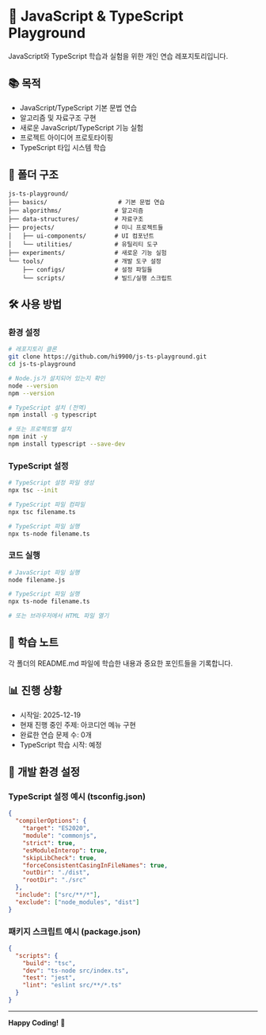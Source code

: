 # 🚀 JavaScript & TypeScript Playground

JavaScript와 TypeScript 학습과 실험을 위한 개인 연습 레포지토리입니다.

## 📚 목적

- JavaScript/TypeScript 기본 문법 연습
- 알고리즘 및 자료구조 구현
- 새로운 JavaScript/TypeScript 기능 실험
- 프로젝트 아이디어 프로토타이핑
- TypeScript 타입 시스템 학습

## 📁 폴더 구조

```
js-ts-playground/
├── basics/                    # 기본 문법 연습
├── algorithms/               # 알고리즘
├── data-structures/          # 자료구조
├── projects/                 # 미니 프로젝트들
│   ├── ui-components/        # UI 컴포넌트
│   └── utilities/            # 유틸리티 도구
├── experiments/              # 새로운 기능 실험
└── tools/                    # 개발 도구 설정
    ├── configs/              # 설정 파일들
    └── scripts/              # 빌드/실행 스크립트
```

## 🛠️ 사용 방법

### 환경 설정

```bash
# 레포지토리 클론
git clone https://github.com/hi9900/js-ts-playground.git
cd js-ts-playground

# Node.js가 설치되어 있는지 확인
node --version
npm --version

# TypeScript 설치 (전역)
npm install -g typescript

# 또는 프로젝트별 설치
npm init -y
npm install typescript --save-dev
```

### TypeScript 설정

```bash
# TypeScript 설정 파일 생성
npx tsc --init

# TypeScript 파일 컴파일
npx tsc filename.ts

# TypeScript 파일 실행
npx ts-node filename.ts
```

### 코드 실행

```bash
# JavaScript 파일 실행
node filename.js

# TypeScript 파일 실행
npx ts-node filename.ts

# 또는 브라우저에서 HTML 파일 열기
```

## 📝 학습 노트

각 폴더의 README.md 파일에 학습한 내용과 중요한 포인트들을 기록합니다.

## 📊 진행 상황

- 시작일: 2025-12-19
- 현재 진행 중인 주제: 아코디언 메뉴 구현
- 완료한 연습 문제 수: 0개
- TypeScript 학습 시작: 예정

## 🔧 개발 환경 설정

### TypeScript 설정 예시 (tsconfig.json)

```json
{
  "compilerOptions": {
    "target": "ES2020",
    "module": "commonjs",
    "strict": true,
    "esModuleInterop": true,
    "skipLibCheck": true,
    "forceConsistentCasingInFileNames": true,
    "outDir": "./dist",
    "rootDir": "./src"
  },
  "include": ["src/**/*"],
  "exclude": ["node_modules", "dist"]
}
```

### 패키지 스크립트 예시 (package.json)

```json
{
  "scripts": {
    "build": "tsc",
    "dev": "ts-node src/index.ts",
    "test": "jest",
    "lint": "eslint src/**/*.ts"
  }
}
```

---

**Happy Coding!** 🎉

